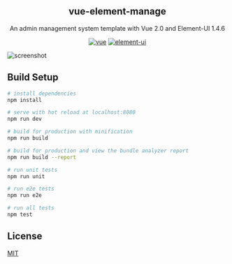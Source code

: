 <center>

## vue-element-manage
An admin management system template with Vue 2.0 and Element-UI 1.4.6
</br>

[![vue](https://img.shields.io/badge/vue-2.4.2-brightgreen.svg)](https://github.com/vuejs/vue)
[![element-ui](https://img.shields.io/badge/element--ui-1.4.6-blue.svg)](https://github.com/ElemeFE/element)
</center>

![screenshot](https://github.com/lecykx/vue-element-manage/blob/master/demo.gif)

## Build Setup

``` bash
# install dependencies
npm install

# serve with hot reload at localhost:8080
npm run dev

# build for production with minification
npm run build

# build for production and view the bundle analyzer report
npm run build --report

# run unit tests
npm run unit

# run e2e tests
npm run e2e

# run all tests
npm test
```

## License

[MIT](https://github.com/lecykx/vue-element-manage/blob/master/LICENSE)